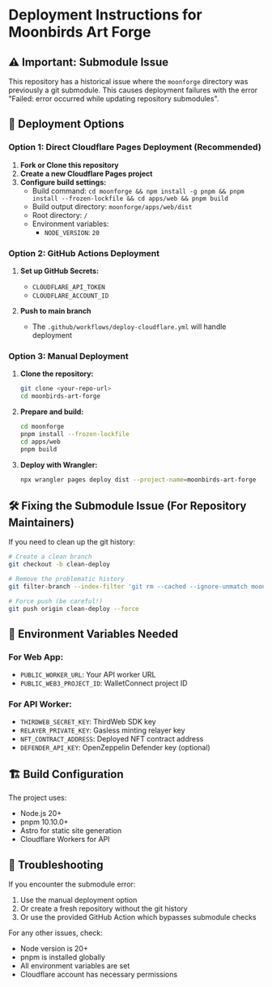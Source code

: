# Deployment Instructions for Moonbirds Art Forge

## ⚠️ Important: Submodule Issue

This repository has a historical issue where the `moonforge` directory was previously a git submodule. This causes deployment failures with the error "Failed: error occurred while updating repository submodules".

## 🚀 Deployment Options

### Option 1: Direct Cloudflare Pages Deployment (Recommended)

1. **Fork or Clone this repository**
2. **Create a new Cloudflare Pages project**
3. **Configure build settings:**
   - Build command: `cd moonforge && npm install -g pnpm && pnpm install --frozen-lockfile && cd apps/web && pnpm build`
   - Build output directory: `moonforge/apps/web/dist`
   - Root directory: `/`
   - Environment variables:
     - `NODE_VERSION`: `20`

### Option 2: GitHub Actions Deployment

1. **Set up GitHub Secrets:**
   - `CLOUDFLARE_API_TOKEN`
   - `CLOUDFLARE_ACCOUNT_ID`

2. **Push to main branch**
   - The `.github/workflows/deploy-cloudflare.yml` will handle deployment

### Option 3: Manual Deployment

1. **Clone the repository:**
   ```bash
   git clone <your-repo-url>
   cd moonbirds-art-forge
   ```

2. **Prepare and build:**
   ```bash
   cd moonforge
   pnpm install --frozen-lockfile
   cd apps/web
   pnpm build
   ```

3. **Deploy with Wrangler:**
   ```bash
   npx wrangler pages deploy dist --project-name=moonbirds-art-forge
   ```

## 🛠️ Fixing the Submodule Issue (For Repository Maintainers)

If you need to clean up the git history:

```bash
# Create a clean branch
git checkout -b clean-deploy

# Remove the problematic history
git filter-branch --index-filter 'git rm --cached --ignore-unmatch moonforge' HEAD

# Force push (be careful!)
git push origin clean-deploy --force
```

## 📝 Environment Variables Needed

### For Web App:
- `PUBLIC_WORKER_URL`: Your API worker URL
- `PUBLIC_WEB3_PROJECT_ID`: WalletConnect project ID

### For API Worker:
- `THIRDWEB_SECRET_KEY`: ThirdWeb SDK key
- `RELAYER_PRIVATE_KEY`: Gasless minting relayer key
- `NFT_CONTRACT_ADDRESS`: Deployed NFT contract address
- `DEFENDER_API_KEY`: OpenZeppelin Defender key (optional)

## 🏗️ Build Configuration

The project uses:
- Node.js 20+
- pnpm 10.10.0+
- Astro for static site generation
- Cloudflare Workers for API

## 🚨 Troubleshooting

If you encounter the submodule error:
1. Use the manual deployment option
2. Or create a fresh repository without the git history
3. Or use the provided GitHub Action which bypasses submodule checks

For any other issues, check:
- Node version is 20+
- pnpm is installed globally
- All environment variables are set
- Cloudflare account has necessary permissions